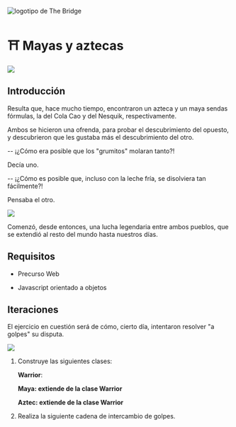 ![logotipo de The Bridge](https://user-images.githubusercontent.com/27650532/77754601-e8365180-702b-11ea-8bed-5bc14a43f869.png "logotipo de The Bridge")

# :shinto_shrine: Mayas y aztecas

![](pic1.webp)

## Introducción ##

Resulta que, hace mucho tiempo, encontraron un azteca y un maya sendas fórmulas, la del Cola Cao y del Nesquik, respectivamente.

Ambos se hicieron una ofrenda, para probar el descubrimiento del opuesto, y descubrieron que les gustaba más el descubrimiento del otro.

-- ¡¿Cómo era posible que los "grumitos" molaran tanto?!

Decía uno.

-- ¡¿Cómo es posible que, incluso con la leche fría, se disolviera tan fácilmente?!

Pensaba el otro.

![](pic3.webp)

Comenzó, desde entonces, una lucha legendaria entre ambos pueblos, que se extendió al resto del mundo hasta nuestros días.

## Requisitos ##

- Precurso Web

- Javascript orientado a objetos

## Iteraciones ##

El ejercicio en cuestión será de cómo, cierto día, intentaron resolver "a golpes" su disputa.

![](pic2.webp)

1. Construye las siguientes clases:

    **Warrior**:

    <!-- `constructor(life, power)`: Establece el valor de las propiedades _life_ y _power_ -->

    <!-- `attack`: Devuelve el valor de _power_ del guerrero -->

    <!-- `defend(damage)`: resta el valor del parámetro recibido _damage_ al valor de la propiedad _life_. Después, imprime el valor de la vida restante. -->

    **Maya: extiende de la clase Warrior**

    <!-- `constructor`: Aquí establecemos los valores para el maya, que no hay que olvidar que es un guerrero. -->

    <!-- `drinkColaCao`: Suma 10 al poder. -->

    **Aztec: extiende de la clase Warrior**

    <!-- `constructor`: Aquí establecemos los valores para el azteca, que no hay que olvidar que es un guerrero. -->

    <!-- `drinkNesquik`: Suma 10 a la vida. -->

3. Realiza la siguiente cadena de intercambio de golpes.

    <!-- - Azteca bebe nesquik -->

    <!-- - Maya bebe Cola Cao -->

    <!-- - Maya ataca a azteca. Azteca defiende. -->

    <!-- - Azteca ataca a maya. Maya defiende. -->
